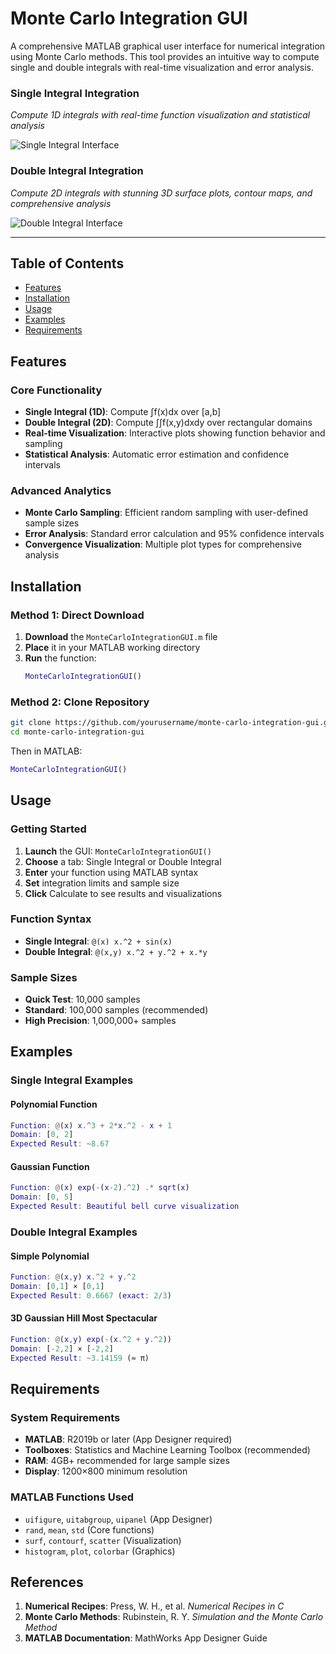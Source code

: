# Monte Carlo Integration GUI

A comprehensive MATLAB graphical user interface for numerical integration using Monte Carlo methods. This tool provides an intuitive way to compute single and double integrals with real-time visualization and error analysis.

### Single Integral Integration
*Compute 1D integrals with real-time function visualization and statistical analysis*

![Single Integral Interface](https://github.com/user-attachments/assets/daa15ddf-40bb-4907-b69d-2e13a42cd7fc)

### Double Integral Integration  
*Compute 2D integrals with stunning 3D surface plots, contour maps, and comprehensive analysis*

![Double Integral Interface](https://github.com/user-attachments/assets/31c62225-4c2b-4f64-8471-b19d77f25f20)

---

## Table of Contents

- [Features](#features)
- [Installation](#installation)
- [Usage](#usage)
- [Examples](#examples)
- [Requirements](#requirements)

## Features

### **Core Functionality**
- **Single Integral (1D)**: Compute ∫f(x)dx over [a,b]
- **Double Integral (2D)**: Compute ∫∫f(x,y)dxdy over rectangular domains
- **Real-time Visualization**: Interactive plots showing function behavior and sampling
- **Statistical Analysis**: Automatic error estimation and confidence intervals

### **Advanced Analytics**
- **Monte Carlo Sampling**: Efficient random sampling with user-defined sample sizes
- **Error Analysis**: Standard error calculation and 95% confidence intervals
- **Convergence Visualization**: Multiple plot types for comprehensive analysis

## Installation

### Method 1: Direct Download
1. **Download** the `MonteCarloIntegrationGUI.m` file
2. **Place** it in your MATLAB working directory
3. **Run** the function:
   ```matlab
   MonteCarloIntegrationGUI()
   ```

### Method 2: Clone Repository
```bash
git clone https://github.com/yourusername/monte-carlo-integration-gui.git
cd monte-carlo-integration-gui
```

Then in MATLAB:
```matlab
MonteCarloIntegrationGUI()
```

## Usage

### Getting Started
1. **Launch** the GUI: `MonteCarloIntegrationGUI()`
2. **Choose** a tab: Single Integral or Double Integral
3. **Enter** your function using MATLAB syntax
4. **Set** integration limits and sample size
5. **Click** Calculate to see results and visualizations

### Function Syntax
- **Single Integral**: `@(x) x.^2 + sin(x)`
- **Double Integral**: `@(x,y) x.^2 + y.^2 + x.*y`

### Sample Sizes
- **Quick Test**: 10,000 samples
- **Standard**: 100,000 samples (recommended)
- **High Precision**: 1,000,000+ samples

## Examples

### Single Integral Examples

#### Polynomial Function
```matlab
Function: @(x) x.^3 + 2*x.^2 - x + 1
Domain: [0, 2]
Expected Result: ~8.67
```

#### Gaussian Function
```matlab
Function: @(x) exp(-(x-2).^2) .* sqrt(x)
Domain: [0, 5]
Expected Result: Beautiful bell curve visualization
```

### Double Integral Examples

#### Simple Polynomial
```matlab
Function: @(x,y) x.^2 + y.^2
Domain: [0,1] × [0,1]
Expected Result: 0.6667 (exact: 2/3)
```

#### 3D Gaussian Hill **Most Spectacular**
```matlab
Function: @(x,y) exp(-(x.^2 + y.^2))
Domain: [-2,2] × [-2,2]
Expected Result: ~3.14159 (≈ π)
```



## Requirements

### System Requirements
- **MATLAB**: R2019b or later (App Designer required)
- **Toolboxes**: Statistics and Machine Learning Toolbox (recommended)
- **RAM**: 4GB+ recommended for large sample sizes
- **Display**: 1200×800 minimum resolution

### MATLAB Functions Used
- `uifigure`, `uitabgroup`, `uipanel` (App Designer)
- `rand`, `mean`, `std` (Core functions)
- `surf`, `contourf`, `scatter` (Visualization)
- `histogram`, `plot`, `colorbar` (Graphics)


## References

1. **Numerical Recipes**: Press, W. H., et al. *Numerical Recipes in C*
2. **Monte Carlo Methods**: Rubinstein, R. Y. *Simulation and the Monte Carlo Method*
3. **MATLAB Documentation**: MathWorks App Designer Guide
